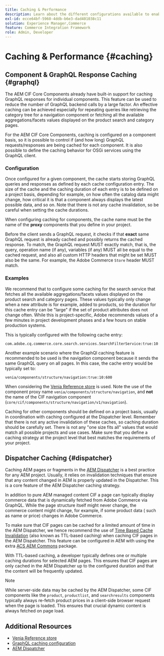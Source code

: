 ```yaml
---
title: Caching & Performance
description: Learn about the different configurations available to enable GraphQL and content caching to optimize the performance of your commerce implementation.
exl-id: ecce64bf-5960-4ddb-b6e3-dad401038c11
solution: Experience Manager,Commerce
feature: Commerce Integration Framework
role: Admin, Developer
---
```

# Caching & Performance {#caching}

## Component & GraphQL Response Caching {#graphql}

The AEM CIF Core Components already have built-in support for caching GraphQL responses for individual components. This feature can be used to reduce the number of GraphQL backend calls by a large factor. An effective caching can be achieved especially for repeating queries like retrieving the category tree for a navigation component or fetching all the available aggregations/facets values displayed on the product search and category pages.

For the AEM CIF Core Components, caching is configured on a component basis, so it is possible to control if (and how long) GraphQL requests/responses are being cached for each component. It is also possible to define the caching behavior for OSGi services using the GraphQL client.

### Configuration

Once configured for a given component, the cache starts storing GraphQL queries and responses as defined by each cache configuration entry. The size of the cache and the caching duration of each entry is to be defined on a project basis, depending for example, on how often the catalog data might change, how critical it is that a component always displays the latest possible data, and so on. Note that there is not any cache invalidation, so be careful when setting the cache durations.

When configuring caching for components, the cache name must be the name of the **proxy** components that you define in your project.

Before the client sends a GraphQL request, it checks if that **exact** same GraphQL request is already cached and possibly returns the cached response. To match, the GraphQL request MUST exactly match, that is, the query, operation name (if any), variables (if any) MUST all be equal to the cached request, and also all custom HTTP headers that might be set MUST also be the same. For example, the Adobe Commerce `Store` header MUST match.

### Examples

We recommend that to configure some caching for the search service that fetches all the available aggregations/facets values displayed on the product search and category pages. These values typically only change when a new attribute is for example, added to products, so the duration for this cache entry can be "large" if the set of product attributes does not change often. While this is project-specific, Adobe recommends values of a few minutes in project development phases and a few hours on stable production systems.

This is typically configured with the following cache entry:

```
com.adobe.cq.commerce.core.search.services.SearchFilterService:true:10:3600
```

Another example scenario where the GraphQl caching feature is recommended to be used is the navigation component because it sends the same GraphQL query on all pages. In this case, the cache entry would be typically set to:

```
venia/components/structure/navigation:true:10:600
```

When considering the [Venia Reference store](https://github.com/adobe/aem-cif-guides-venia) is used. Note the use of the component proxy name `venia/components/structure/navigation`, and **not** the name of the CIF navigation component (`core/cif/components/structure/navigation/v1/navigation`).

Caching for other components should be defined on a project basis, usually in coordination with caching configured at the Dispatcher level. Remember that there is not any active invalidation of these caches, so caching duration should be carefully set. There is not any "one size fits all" values that would match all possible projects and use cases. Make sure that you define a caching strategy at the project level that best matches the requirements of your project.

## Dispatcher Caching {#dispatcher}

Caching AEM pages or fragments in the [AEM Dispatcher](https://experienceleague.adobe.com/docs/experience-manager-dispatcher/using/dispatcher.html) is a best practice for any AEM project. Usually, it relies on invalidation techniques that ensure that any content changed in AEM is properly updated in the Dispatcher. This is a core feature of the AEM Dispatcher caching strategy.

In addition to pure AEM managed content CIF a page can typically display commerce data that is dynamically fetched from Adobe Commerce via GraphQL. While the page structure itself might never change, the commerce content might change, for example, if some product data ( such as name or price) changes in Adobe Commerce.

To make sure that CIF pages can be cached for a limited amount of time in the AEM Dispatcher, we hence recommend the use of [Time Based Cache Invalidation](https://experienceleague.adobe.com/docs/experience-manager-dispatcher/using/configuring/dispatcher-configuration.html#configuring-time-based-cache-invalidation-enablettl) (also known as TTL-based caching) when caching CIF pages in the AEM Dispatcher. This feature can be configured in AEM with using the extra [ACS AEM Commons](https://adobe-consulting-services.github.io/acs-aem-commons/) package.

With TTL-based caching, a developer typically defines one or multiple caching durations for selected AEM pages. This ensures that CIF pages are only cached in the AEM Dispatcher up to the configured duration and that the content will be frequently updated.

>[!NOTE]
>
>While server-side data may be cached by the AEM Dispatcher, some CIF components like the `product`, `productlist`, and `searchresults` components typically always re-fetch product prices in a client-side browser request when the page is loaded. This ensures that crucial dynamic content is always fetched on page load.

## Additional Resources

- [Venia Reference store](https://github.com/adobe/aem-cif-guides-venia)
- [GraphQL caching configuration](https://github.com/adobe/commerce-cif-graphql-client#caching)
- [AEM Dispatcher](https://experienceleague.adobe.com/docs/experience-manager-dispatcher/using/dispatcher.html)
